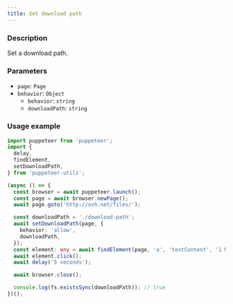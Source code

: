 ```yaml
---
title: Set download path
---
```


### Description

Set a download path.

### Parameters

- `page`: `Page`
- `behavior`: `Object`
  - `behavior`: `string`
  - `downloadPath`: `string`

### Usage example

```ts
import puppeteer from 'puppeteer';
import {
  delay,
  findElement,
  setDownloadPath,
} from 'puppeteer-utilz';

(async () => {
  const browser = await puppeteer.launch();
  const page = await browser.newPage();
  await page.goto('http://ovh.net/files/');

  const downloadPath = './download-path';
  await setDownloadPath(page, {
    behavior: 'allow',
    downloadPath,
  });
  const element: any = await findElement(page, 'a', 'textContent', '1 Mbit file');
  await element.click();
  await delay('5 seconds');

  await browser.close();

  console.log(fs.existsSync(downloadPath)); // true
})();
```
